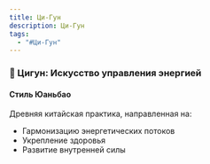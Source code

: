 ```yaml
---
title: Ци-Гун
description: Ци-Гун
tags:
  - "#Ци-Гун"
---
```

 
### 🌊 Цигун: Искусство управления энергией

#### Стиль Юаньбао
Древняя китайская практика, направленная на:
- Гармонизацию энергетических потоков
- Укрепление здоровья
- Развитие внутренней силы
